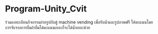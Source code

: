 # Program-Unity_Cvit
ร่วมลงทะเบียนกิจกรรมถ่ายรูปกับตู้ machine vending เพื่อรับน้ำและรูปภาพฟรี
ให้คะแนนโดยการจับจากการยิ้มถ้ายิ้มได้คะแนนเยอะก็จะได้น้ำเยอะด้วย
